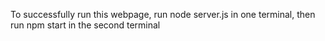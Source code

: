To successfully run this webpage, run node server.js in one terminal, then run npm start in the second terminal

